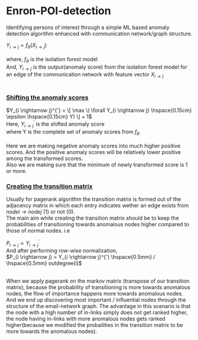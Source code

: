 # Enron-POI-detection
 Identifying persons of interest through a simple ML based anomaly detection algorithm enhanced with communication network/graph structure.

 

$Y_{i \rightarrow j} = f_\theta \left( X_{i \rightarrow j} \right)$ <br><br>
$\text{where, } f_\theta \text{ is the isolation forest model}$ <br>
$\text{And, } Y_{i \rightarrow j} \text{ is the output(anomaly score) from the isolation forest model for an edge of the communication network with feature vector } X_{i \rightarrow j}$ <br><br>


### <ins>Shifting the anomaly scores</ins> <br>

$Y_{i \rightarrow j}^{'} =  \[ \max \( \forall Y_{i \rightarrow j} \hspace{0.15cm} \epsilon \hspace{0.15cm} Y) \] + 1$ <br>
$\text{Here, } Y_{i \rightarrow j}^{'} \text{ is the shifted anomaly score}$ <br>
$\text{where Y is the complete set of anomaly scores from }f_\theta$ <br><br>
Here we are making negative anomaly scores into much higher positive scores. And the positive anomaly scores will be relatively lower positive among the transformed scores. <br>
Also we are making sure that the minimum of newly transformed score is 1 or more. <br>

### <ins>Creating the transition matrix</ins> <br>
Usually for pagerank algorithm the transition matrix is formed out of the adjacency matrix in which each entry indicates wether an edge exists from $node i \rightarrow node j$ (1) or not (0). <br>
The main aim while creating the transition matrix should be to keep the probabilities of transitioning towards anomalous nodes higher compared to those of normal nodes. i.e <br>

$P_{i \rightarrow j} \propto	Y_{i \rightarrow j}^{'}$ <br>
$\text{And after performing row-wise normalization,}$ <br>
$P_{i \rightarrow j} = Y_{i \rightarrow j}^{'} \hspace{0.5mm} / \hspace{0.5mm} outdegree(i)$ <br><br>

When we apply pagerank on the markov matrix (transpose of our transition matrix), because the probability of transitioning is more towards anomalous nodes, the flow of importance happens more towards anomalous nodes. And we end up discovering most important / influential nodes through the structure of the email-network graph. The advantage in this scenario is that the node with a high number of in-links simply does
not get ranked higher, the node having in-links with more anomalous nodes gets ranked higher(because we modified the probailities in the transition matrix to be more towards the anomalous nodes).




 
